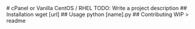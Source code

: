 <snippet>
  <content>
# cPanel or Vanilla CentOS / RHEL 
TODO: Write a project description
## Installation
wget [url]
## Usage
python [name].py
## Contributing
WIP
></content>
  <tabTrigger>readme</tabTrigger>
</snippet>
